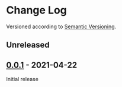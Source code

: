 Change Log
==========

Versioned according to [Semantic Versioning](http://semver.org/).

## Unreleased

## [0.0.1] - 2021-04-22

Initial release

<!-- link-labels -->
[0.0.1]: ../../compare/HEAD...v0.0.1
